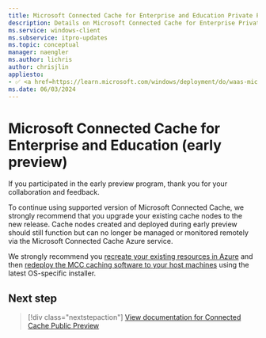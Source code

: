 ```yaml
---
title: Microsoft Connected Cache for Enterprise and Education Private Preview
description: Details on Microsoft Connected Cache for Enterprise Private Preview
ms.service: windows-client
ms.subservice: itpro-updates
ms.topic: conceptual
manager: naengler
ms.author: lichris
author: chrisjlin
appliesto: 
- ✅ <a href=https://learn.microsoft.com/windows/deployment/do/waas-microsoft-connected-cache target=_blank>Microsoft Connected Cache for Enterprise</a>	
ms.date: 06/03/2024
---
```



# Microsoft Connected Cache for Enterprise and Education (early preview)

If you participated in the early preview program, thank you for your collaboration and feedback.

To continue using supported version of Microsoft Connected Cache, we strongly recommend that you upgrade your existing cache nodes to the new release. Cache nodes created and deployed during early preview should still function but can no longer be managed or monitored remotely via the Microsoft Connected Cache Azure service.

We strongly recommend you [recreate your existing resources in Azure](mcc-ent-create-resource-and-cache.md) and then [redeploy the MCC caching software to your host machines](mcc-ent-deploy-to-windows.md) using the latest OS-specific installer.


## Next step

> [!div class="nextstepaction"]
> [View documentation for Connected Cache Public Preview](mcc-ent-edu-overview.md)
